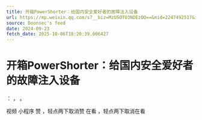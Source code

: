 ```yaml
---
title: 开箱PowerShorter：给国内安全爱好者的故障注入设备
url: https://mp.weixin.qq.com/s?__biz=MzU5OTU3NDEzOQ==&mid=2247492517&idx=1&sn=c82e0705c00011ab72d1fa4e722dc195
source: Doonsec's feed
date: 2024-09-23
fetch_date: 2025-10-06T18:20:39.006427
---
```


# 开箱PowerShorter：给国内安全爱好者的故障注入设备

：
，
。

视频
小程序
赞
，轻点两下取消赞
在看
，轻点两下取消在看